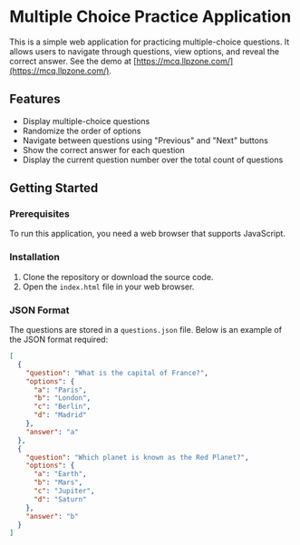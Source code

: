 # Multiple Choice Practice Application

This is a simple web application for practicing multiple-choice questions. It allows users to navigate through questions, view options, and reveal the correct answer.
See the demo at [https://mcq.llpzone.com/](https://mcq.llpzone.com/).

## Features

- Display multiple-choice questions
- Randomize the order of options
- Navigate between questions using "Previous" and "Next" buttons
- Show the correct answer for each question
- Display the current question number over the total count of questions

## Getting Started

### Prerequisites

To run this application, you need a web browser that supports JavaScript.

### Installation

1. Clone the repository or download the source code.
2. Open the `index.html` file in your web browser.

### JSON Format

The questions are stored in a `questions.json` file. Below is an example of the JSON format required:

```json
[
  {
    "question": "What is the capital of France?",
    "options": {
      "a": "Paris",
      "b": "London",
      "c": "Berlin",
      "d": "Madrid"
    },
    "answer": "a"
  },
  {
    "question": "Which planet is known as the Red Planet?",
    "options": {
      "a": "Earth",
      "b": "Mars",
      "c": "Jupiter",
      "d": "Saturn"
    },
    "answer": "b"
  }
]
```
